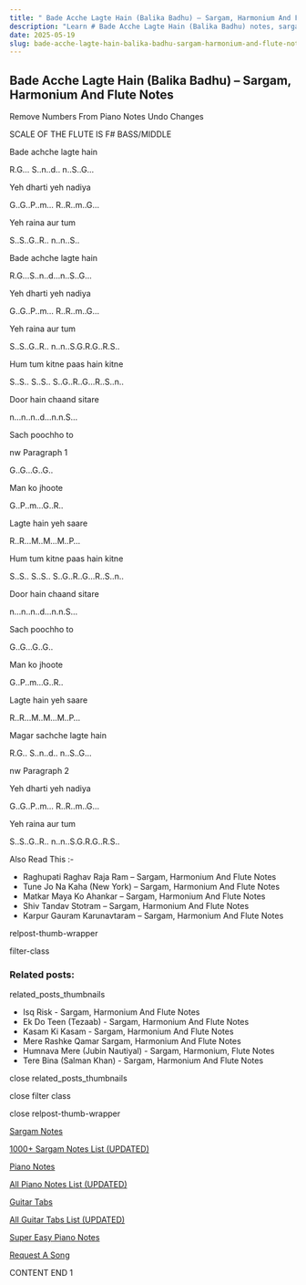 ```yaml
---
title: " Bade Acche Lagte Hain (Balika Badhu) – Sargam, Harmonium And Flute Notes"
description: "Learn # Bade Acche Lagte Hain (Balika Badhu) notes, sargam, harmonium notations and flute notes. Easy step-by-step tutorial for beginners."
date: 2025-05-19
slug: bade-acche-lagte-hain-balika-badhu-sargam-harmonium-and-flute-notes
---
```


## Bade Acche Lagte Hain (Balika Badhu) – Sargam, Harmonium And Flute Notes

Remove Numbers From Piano Notes
Undo Changes

SCALE OF THE FLUTE IS F# BASS/MIDDLE

Bade achche lagte hain

R.G… S..n..d.. n..S..G…

Yeh dharti yeh nadiya

G..G..P..m… R..R..m..G…

Yeh raina aur tum

S..S..G..R.. n..n..S..

Bade achche lagte hain

R.G…S..n..d…n..S..G…

Yeh dharti yeh nadiya

G..G..P..m… R..R..m..G…

Yeh raina aur tum

S..S..G..R.. n..n..S.G.R.G..R.S..

Hum tum kitne paas hain kitne

S..S.. S..S.. S..G..R..G…R..S..n..

Door hain chaand sitare

n…n..n..d…n.n.S…

Sach poochho to

nw Paragraph 1

G..G…G..G..

Man ko jhoote

G..P..m…G..R..

Lagte hain yeh saare

R..R…M..M…M..P…

Hum tum kitne paas hain kitne

S..S.. S..S.. S..G..R..G…R..S..n..

Door hain chaand sitare

n…n..n..d…n.n.S…

Sach poochho to

G..G…G..G..

Man ko jhoote

G..P..m…G..R..

Lagte hain yeh saare

R..R…M..M…M..P…

Magar sachche lagte hain

R.G.. S..n..d.. n..S..G…

nw Paragraph 2

Yeh dharti yeh nadiya

G..G..P..m… R..R..m..G…

Yeh raina aur tum

S..S..G..R.. n..n..S.G.R.G..R.S..

Also Read This :-

- Raghupati Raghav Raja Ram – Sargam, Harmonium And Flute Notes
- Tune Jo Na Kaha (New York) – Sargam, Harmonium And Flute Notes
- Matkar Maya Ko Ahankar – Sargam, Harmonium And Flute Notes
- Shiv Tandav Stotram – Sargam, Harmonium And Flute Notes
- Karpur Gauram Karunavtaram – Sargam, Harmonium And Flute Notes

relpost-thumb-wrapper

filter-class

### Related posts:

related_posts_thumbnails

- Isq Risk - Sargam, Harmonium And Flute Notes
- Ek Do Teen (Tezaab) - Sargam, Harmonium And Flute Notes
- Kasam Ki Kasam - Sargam, Harmonium And Flute Notes
- Mere Rashke Qamar Sargam, Harmonium And Flute Notes
- Humnava Mere (Jubin Nautiyal) - Sargam, Harmonium, Flute Notes
- Tere Bina (Salman Khan) - Sargam, Harmonium And Flute Notes

close related_posts_thumbnails

close filter class

close relpost-thumb-wrapper

[Sargam Notes](/sargam-notes.html)

[1000+ Sargam Notes List (UPDATED)](/all-songs-list-sargam-notes.html)

[Piano Notes](/piano-notes.html)

[All Piano Notes List (UPDATED)](/all-songs-list-piano-notes.html)

[Guitar Tabs](/guitar-tabs.html)

[All Guitar Tabs List (UPDATED)](/all-songs-list-guitar-tabs.html)

[Super Easy Piano Notes](https://studywall.in/)

[Request A Song](/request-a-song.html)

CONTENT END 1
